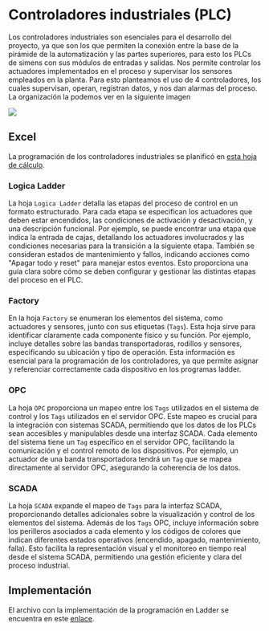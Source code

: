 # Controladores industriales (PLC)

Los controladores industriales son esenciales para el desarrollo del proyecto, ya que son los que permiten la conexión entre la base de la pirámide de la automatización y las partes superiores, para esto los PLCs de simens con sus módulos de entradas y salidas. Nos permite controlar  los actuadores implementados en el proceso y supervisar los sensores empleados en la planta. Para esto planteamos el uso de 4 controladores, los cuales supervisan, operan, registran datos, y nos dan alarmas del proceso. La organización la podemos ver en la siguiente imagen 

<img src="https://github.com/dramirezch-UN/apm/controladores_industriales/control_de_planta.png">

## Excel

La programación de los controladores industriales se planificó en [esta hoja de cálculo](https://github.com/dramirezch-UN/apm/blob/main/producto/controladores_industriales/arquitectura_plc_scada.xlsx).

### Logica Ladder
La hoja `Logica Ladder` detalla las etapas del proceso de control en un formato estructurado. Para cada etapa se especifican los actuadores que deben estar encendidos, las condiciones de activación y desactivación, y una descripción funcional. Por ejemplo, se puede encontrar una etapa que indica la entrada de cajas, detallando los actuadores involucrados y las condiciones necesarias para la transición a la siguiente etapa. También se consideran estados de mantenimiento y fallos, indicando acciones como "Apagar todo y reset" para manejar estos eventos. Esto proporciona una guía clara sobre cómo se deben configurar y gestionar las distintas etapas del proceso en el PLC.

### Factory
En la hoja `Factory` se enumeran los elementos del sistema, como actuadores y sensores, junto con sus etiquetas (`Tags`). Esta hoja sirve para identificar claramente cada componente físico y su función. Por ejemplo, incluye detalles sobre las bandas transportadoras, rodillos y sensores, especificando su ubicación y tipo de operación. Esta información es esencial para la programación de los controladores, ya que permite asignar y referenciar correctamente cada dispositivo en los programas ladder.

### OPC
La hoja `OPC` proporciona un mapeo entre los `Tags` utilizados en el sistema de control y los `Tags` utilizados en el servidor OPC. Este mapeo es crucial para la integración con sistemas SCADA, permitiendo que los datos de los PLCs sean accesibles y manipulables desde una interfaz SCADA. Cada elemento del sistema tiene un `Tag` específico en el servidor OPC, facilitando la comunicación y el control remoto de los dispositivos. Por ejemplo, un actuador de una banda transportadora tendrá un `Tag` que se mapea directamente al servidor OPC, asegurando la coherencia de los datos.

### SCADA
La hoja `SCADA` expande el mapeo de `Tags` para la interfaz SCADA, proporcionando detalles adicionales sobre la visualización y control de los elementos del sistema. Además de los `Tags` OPC, incluye información sobre los perilleros asociados a cada elemento y los códigos de colores que indican diferentes estados operativos (encendido, apagado, mantenimiento, falla). Esto facilita la representación visual y el monitoreo en tiempo real desde el sistema SCADA, permitiendo una gestión eficiente y clara del proceso industrial.

## Implementación
El archivo con la implementación de la programación en Ladder se encuentra en este [enlace](https://github.com/dramirezch-UN/apm/blob/main/producto/controladores_industriales/programacion_plcs.ACD).
